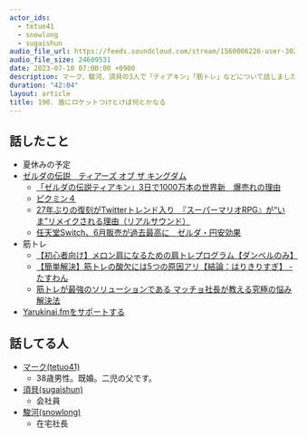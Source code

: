 ```yaml
---
actor_ids:
  - tetuo41
  - snowlong
  - sugaishun
audio_file_url: https://feeds.soundcloud.com/stream/1560006226-user-302747142-yarukinai-190-2023_07_10.mp3
audio_file_size: 24609531
date: 2023-07-10 07:00:00 +0900
description: マーク、駿河、須貝の3人で「ティアキン」「筋トレ」などについて話しました。
duration: "42:04"
layout: article
title: 190. 盾にロケットつけとけば何とかなる
---
```


## 話したこと
- 夏休みの予定
- [ゼルダの伝説　ティアーズ オブ ザ キングダム](https://www.nintendo.co.jp/zelda/totk/index.html)
  - [「ゼルダの伝説ティアキン」3日で1000万本の世界新　爆売れの理由](https://xtrend.nikkei.com/atcl/contents/watch/00013/02261/)
  - [ピクミン４](https://www.nintendo.co.jp/switch/ampya/index.html)
  - [27年ぶりの復刻がTwitterトレンド入り　『スーパーマリオRPG』が“いま”リメイクされる理由（リアルサウンド）](https://news.yahoo.co.jp/articles/9dbcf63542a82f384bc9f16bb0ce3f39f7420274)
  - [任天堂Switch、6月販売が過去最高に　ゼルダ・円安効果](https://www.nikkei.com/article/DGXZQOUF042DG0U3A700C2000000/)
- 筋トレ
  - [【初心者向け】メロン肩になるための肩トレプログラム【ダンベルのみ】](https://note.com/seiya_sato/n/n04c1f641975a)
  - [【簡単解決】筋トレの酸欠には5つの原因アリ【結論：はりきりすぎ】 - たすわん](https://tasuwanblog.org/muscle-training-oxygen-deficiency/)
  - [筋トレが最強のソリューションである マッチョ社長が教える究極の悩み解決法](https://www.amazon.co.jp/dp/4426608376)
- [Yarukinai.fmをサポートする](https://note.com/tetuo41/circle)

## 話してる人
- [マーク(tetuo41)](https://twitter.com/tetuo41)
  - 38歳男性。既婚。二児の父です。
- [須貝(sugaishun)](https://twitter.com/sugaishun)
  - 会社員
- [駿河(snowlong)](https://twitter.com/_snowlong)
  - 在宅社長
